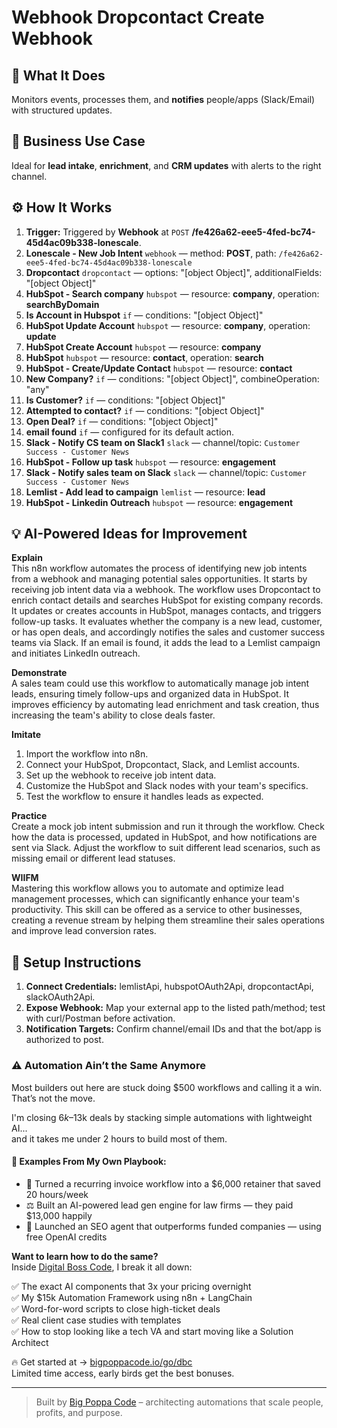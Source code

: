 # Webhook Dropcontact Create Webhook
## 🚀 What It Does
Monitors events, processes them, and **notifies** people/apps (Slack/Email) with structured updates.

## 💼 Business Use Case
Ideal for **lead intake**, **enrichment**, and **CRM updates** with alerts to the right channel.

## ⚙️ How It Works
1. **Trigger:** Triggered by **Webhook** at `POST` **/fe426a62-eee5-4fed-bc74-45d4ac09b338-lonescale**.
2. **Lonescale - New  Job Intent** `webhook` — method: **POST**, path: `/fe426a62-eee5-4fed-bc74-45d4ac09b338-lonescale`
3. **Dropcontact** `dropcontact` — options: "[object Object]", additionalFields: "[object Object]"
4. **HubSpot - Search company** `hubspot` — resource: **company**, operation: **searchByDomain**
5. **Is Account in Hubspot** `if` — conditions: "[object Object]"
6. **HubSpot Update Account** `hubspot` — resource: **company**, operation: **update**
7. **HubSpot Create Account** `hubspot` — resource: **company**
8. **HubSpot** `hubspot` — resource: **contact**, operation: **search**
9. **HubSpot - Create/Update Contact** `hubspot` — resource: **contact**
10. **New Company?** `if` — conditions: "[object Object]", combineOperation: "any"
11. **Is Customer?** `if` — conditions: "[object Object]"
12. **Attempted to contact?** `if` — conditions: "[object Object]"
13. **Open Deal?** `if` — conditions: "[object Object]"
14. **email found** `if` — configured for its default action.
15. **Slack - Notify CS team on Slack1** `slack` — channel/topic: `Customer Success - Customer News`
16. **HubSpot - Follow up task** `hubspot` — resource: **engagement**
17. **Slack - Notify sales team on Slack** `slack` — channel/topic: `Customer Success - Customer News`
18. **Lemlist - Add lead to campaign** `lemlist` — resource: **lead**
19. **HubSpot - Linkedin Outreach** `hubspot` — resource: **engagement**

## 💡 AI-Powered Ideas for Improvement
**Explain**  
This n8n workflow automates the process of identifying new job intents from a webhook and managing potential sales opportunities. It starts by receiving job intent data via a webhook. The workflow uses Dropcontact to enrich contact details and searches HubSpot for existing company records. It updates or creates accounts in HubSpot, manages contacts, and triggers follow-up tasks. It evaluates whether the company is a new lead, customer, or has open deals, and accordingly notifies the sales and customer success teams via Slack. If an email is found, it adds the lead to a Lemlist campaign and initiates LinkedIn outreach.

**Demonstrate**  
A sales team could use this workflow to automatically manage job intent leads, ensuring timely follow-ups and organized data in HubSpot. It improves efficiency by automating lead enrichment and task creation, thus increasing the team's ability to close deals faster.

**Imitate**  
1. Import the workflow into n8n.  
2. Connect your HubSpot, Dropcontact, Slack, and Lemlist accounts.  
3. Set up the webhook to receive job intent data.  
4. Customize the HubSpot and Slack nodes with your team's specifics.  
5. Test the workflow to ensure it handles leads as expected.

**Practice**  
Create a mock job intent submission and run it through the workflow. Check how the data is processed, updated in HubSpot, and how notifications are sent via Slack. Adjust the workflow to suit different lead scenarios, such as missing email or different lead statuses.

**WIIFM**  
Mastering this workflow allows you to automate and optimize lead management processes, which can significantly enhance your team's productivity. This skill can be offered as a service to other businesses, creating a revenue stream by helping them streamline their sales operations and improve lead conversion rates.

## 🔧 Setup Instructions
1. **Connect Credentials:** lemlistApi, hubspotOAuth2Api, dropcontactApi, slackOAuth2Api.
2. **Expose Webhook:** Map your external app to the listed path/method; test with curl/Postman before activation.
3. **Notification Targets:** Confirm channel/email IDs and that the bot/app is authorized to post.

### ⚠️ Automation Ain’t the Same Anymore

Most builders out here are stuck doing $500 workflows and calling it a win.  
That’s not the move.  

I'm closing $6k–$13k deals by stacking simple automations with lightweight AI...  
and it takes me under 2 hours to build most of them.

#### 🧠 Examples From My Own Playbook:
- 🔁 Turned a recurring invoice workflow into a $6,000 retainer that saved 20 hours/week  
- ⚖️ Built an AI-powered lead gen engine for law firms — they paid $13,000 happily  
- 🚀 Launched an SEO agent that outperforms funded companies — using free OpenAI credits  

**Want to learn how to do the same?**  
Inside [Digital Boss Code](https://bigpoppacode.io/go/dbc), I break it all down:

✅ The exact AI components that 3x your pricing overnight  
✅ My $15k Automation Framework using n8n + LangChain  
✅ Word-for-word scripts to close high-ticket deals  
✅ Real client case studies with templates  
✅ How to stop looking like a tech VA and start moving like a Solution Architect  

🔥 Get started at → [bigpoppacode.io/go/dbc](https://bigpoppacode.io/go/dbc)  
Limited time access, early birds get the best bonuses.

---
> Built by [Big Poppa Code](https://bigpoppacode.io) – architecting automations that scale people, profits, and purpose.
